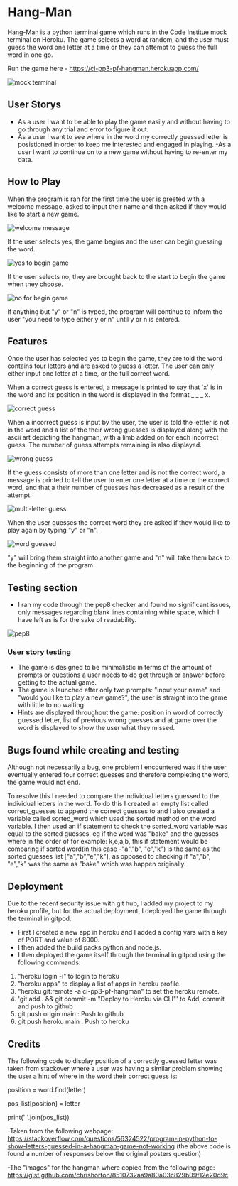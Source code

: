 # Hang-Man
Hang-Man is a python terminal game which runs in the Code Institue mock terminal on Heroku.
The game selects a word at random, and the user must guess the word one letter at a time or they can attempt to guess the full word in one go.

Run the game here - https://ci-pp3-pf-hangman.herokuapp.com/

![mock terminal](https://user-images.githubusercontent.com/55660566/166123315-58d5bc57-c968-42ea-892c-40dff7c8e51d.png)

## User Storys
- As a user I want to be able to play the game easily and without having to go through any trial and error to figure it out.
- As a user I want to see where in the word my correctly guessed letter is posistioned in order to keep me interested and engaged in playing.
-As a user I want to continue on to a new game without having to re-enter my data.


## How to Play
When the program is ran for the first time the user is greeted with a welcome message, asked to input their name and then asked if they would like to start a new game.

![welcome message](https://user-images.githubusercontent.com/55660566/166121544-562c455a-8550-4b72-ba25-551e5ec5aed4.png)

If the user selects yes, the game begins and the user can begin guessing the word.

![yes to begin game](https://user-images.githubusercontent.com/55660566/165742382-bd34252e-25be-4a2e-8c1d-34dbe62537f5.png)

If the user selects no, they are brought back to the start to begin the game when they choose.

![no for begin game](https://user-images.githubusercontent.com/55660566/165742685-6ffed7bc-2a2d-43c4-a409-36619ba75765.png)

If anything but "y" or "n" is typed, the program will continue to inform the user "you need to type either y or n" until y or n is entered.

## Features
Once the user has selected yes to begin the game, they are told the word contains four letters and are asked to guess a letter.
The user can only either input one letter at a time, or the full correct word. 

When a correct guess is entered, a message is printed to say that 'x' is in the word and its position in the word is displayed in the format _ _ _ x.

![correct guess](https://user-images.githubusercontent.com/55660566/165837869-853b0711-9188-4706-9fcf-8e5db3bcfb87.png)

When a incorrect guess is input by the user, the user is told the lettter is not in the word and a list of the their wrong guesses is displayed along with the ascii art depicting the hangman, with a limb added on for each incorrect guess.
The number of guess attempts remaining is also displayed.

![wrong guess](https://user-images.githubusercontent.com/55660566/165745355-c1ebe414-fcb5-4849-9590-1c0c1fcc6d97.png)

If the guess consists of more than one letter and is not the correct word, a message is printed to tell the user to enter one letter at a time or the correct word, and that a their number of guesses has decreased as a result of the attempt.

![multi-letter guess](https://user-images.githubusercontent.com/55660566/165838183-6464e1a2-b796-4347-8833-40c78b768624.png)

When the user guesses the correct word they are asked if they would like to play again by typing "y" or "n".

![word guessed](https://user-images.githubusercontent.com/55660566/166117376-4a11092a-3741-47c4-bee8-00411a27ab22.png)

"y" will bring them straight into another game and "n" will take them back to the beginning of the program.
 
## Testing section
- I ran my code through the pep8 checker and found no significant issues, only messages regarding blank lines containing white space, which I have left as is for the sake of readability. 

![pep8](https://user-images.githubusercontent.com/55660566/166117448-53357289-06a1-4ba2-b5fb-8d3961b828d2.png)


### User story testing
- The game is designed to be minimalistic in terms of the amount of prompts or questions a user needs to do get through or answer before getting to the actual game.
- The game is launched after only two prompts: "input your name" and "would you like to play a new game?", the user is straight into the game with little to no waiting.
- Hints are displayed throughout the game: position in word of correctly guessed letter, list of previous wrong guesses and at game over the word is displayed to show the user what they missed. 
     
## Bugs found while creating and testing
 Although not necessarily a bug, one problem I encountered was if the user eventually entered four correct guesses and therefore completing the word, the game would not end.

 To resolve this I needed to compare the individual letters guessed to the individual letters in the word.
 To do this I created an empty list called correct_guesses to append the correct guesses to and I also created a variable called sorted_word which used the sorted method on the word variable.
 I then used an if statement to check the sorted_word variable was equal to the sorted guesses, eg if the word was "bake" and the guesses where in the order of for example: k,e,a,b, this if statement would be comparing if sorted word(in this case -"a","b", "e","k") is the same as the sorted guesses list ["a","b","e","k"], as opposed to checking if "a","b", "e","k" was the same as "bake" which was happen originally.

  
## Deployment
Due to the recent security issue with git hub, I added my project to my heroku profile, but for the actual deployment, I deployed the game through the terminal in gitpod.
- First I created a new app in heroku and I added a config vars with a key of PORT and value of 8000.
- I then added the build packs python and node.js.
- I then deployed the game itself through the terminal in gitpod using the following commands:
1. "heroku login -i"  to login to heroku
2. "heroku apps"  to display a list of apps in heroku profile.
3.  "heroku git:remote -a ci-pp3-pf-hangman" to set the heroku remote. 
4. 'git add . && git commit -m "Deploy to Heroku via CLI"' to Add, commit and push to github
5. git push origin main : Push to github 
6. git push heroku main  : Push to heroku

## Credits
The following code to display position of a correctly guessed letter was taken from stackover where a user was having a similar problem showing the user a hint of where in the word their correct guess is:

position = word.find(letter)

pos_list[position] = letter

print(' '.join(pos_list))

-Taken from the following webpage:
https://stackoverflow.com/questions/56324522/program-in-python-to-show-letters-guessed-in-a-hangman-game-not-working
(the above code is found a number of responses below the original posters question)


-The "images" for the hangman where copied from the following page:
https://gist.github.com/chrishorton/8510732aa9a80a03c829b09f12e20d9c